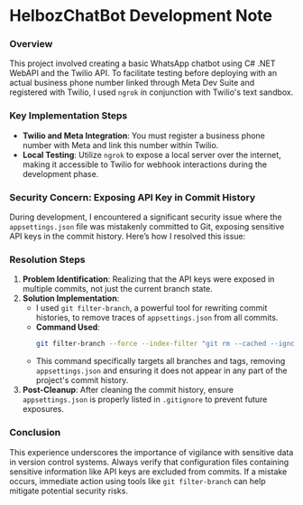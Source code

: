# HelbozChatBot Development Note

### Overview
This project involved creating a basic WhatsApp chatbot using C# .NET WebAPI and the Twilio API. To facilitate testing before deploying with an actual business phone number linked through Meta Dev Suite and registered with Twilio, I used `ngrok` in conjunction with Twilio's text sandbox.

### Key Implementation Steps
- **Twilio and Meta Integration**: You must register a business phone number with Meta and link this number within Twilio.
- **Local Testing**: Utilize `ngrok` to expose a local server over the internet, making it accessible to Twilio for webhook interactions during the development phase.

### Security Concern: Exposing API Key in Commit History
During development, I encountered a significant security issue where the `appsettings.json` file was mistakenly committed to Git, exposing sensitive API keys in the commit history. Here’s how I resolved this issue:

### Resolution Steps
1. **Problem Identification**: Realizing that the API keys were exposed in multiple commits, not just the current branch state.
2. **Solution Implementation**:
   - I used `git filter-branch`, a powerful tool for rewriting commit histories, to remove traces of `appsettings.json` from all commits.
   - **Command Used**:
     ```bash
     git filter-branch --force --index-filter "git rm --cached --ignore-unmatch appsettings.json" --prune-empty --tag-name-filter cat -- --all
     ```
   - This command specifically targets all branches and tags, removing `appsettings.json` and ensuring it does not appear in any part of the project's commit history.
3. **Post-Cleanup**: After cleaning the commit history, ensure `appsettings.json` is properly listed in `.gitignore` to prevent future exposures.

### Conclusion
This experience underscores the importance of vigilance with sensitive data in version control systems. Always verify that configuration files containing sensitive information like API keys are excluded from commits. If a mistake occurs, immediate action using tools like `git filter-branch` can help mitigate potential security risks.
